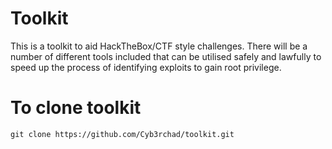 # Toolkit
This is a toolkit to aid HackTheBox/CTF style challenges. There will be a number of different tools included that can be utilised safely and lawfully to speed up the process of identifying exploits to gain root privilege. 


# To clone toolkit
```
git clone https://github.com/Cyb3rchad/toolkit.git
```

